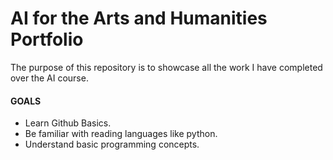 # AI for the Arts and Humanities Portfolio
The purpose of this repository is to showcase all the work I have completed over the AI course.

#### GOALS
- Learn Github Basics.
- Be familiar with reading languages like python.
- Understand basic programming concepts.
